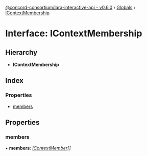 [@concord-consortium/lara-interactive-api - v0.6.0](../README.md) › [Globals](../globals.md) › [IContextMembership](icontextmembership.md)

# Interface: IContextMembership

## Hierarchy

* **IContextMembership**

## Index

### Properties

* [members](icontextmembership.md#members)

## Properties

###  members

• **members**: *[IContextMember](icontextmember.md)[]*

